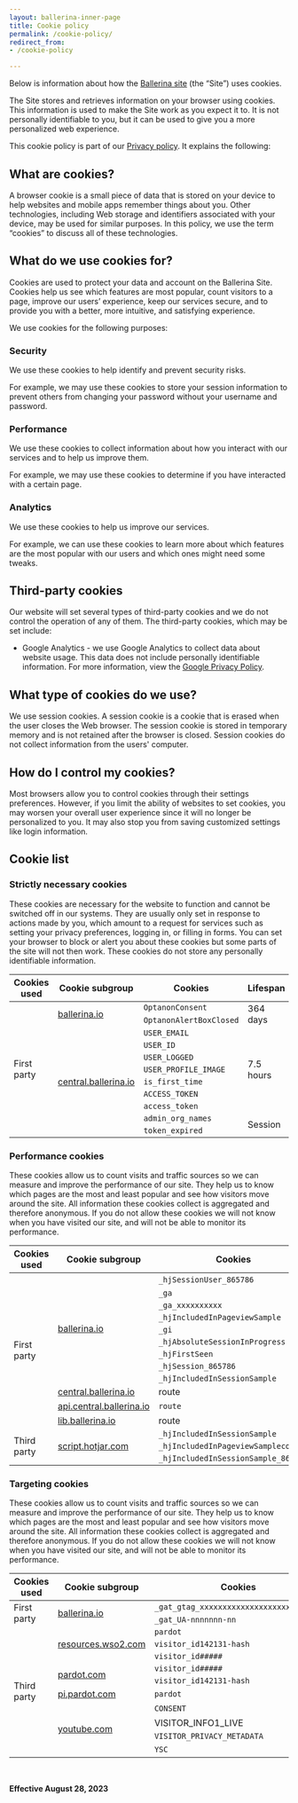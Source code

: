 ```yaml
---
layout: ballerina-inner-page
title: Cookie policy
permalink: /cookie-policy/
redirect_from:
- /cookie-policy

---
```


Below is information about how the <a target="_blank" href="https://ballerina.io/">Ballerina site</a> (the “Site”) uses cookies.

The Site stores and retrieves information on your browser using cookies. This information is used to make the Site work as you expect it to. It is not personally identifiable to you, but it can be used to give you a more personalized web experience.

This cookie policy is part of our [Privacy policy](/privacy-policy/). It explains the following:

## What are cookies?

A browser cookie is a small piece of data that is stored on your device to help websites and mobile apps remember things about you. Other technologies, including Web storage and identifiers associated with your device, may be used for similar purposes. In this policy, we use the term “cookies” to discuss all of these technologies.

## What do we use cookies for?

Cookies are used to protect your data and account on the Ballerina Site. Cookies help us see which features are most popular, count visitors to a page, improve our users’ experience, keep our services secure, and to provide you with a better, more intuitive, and satisfying experience.

We use cookies for the following purposes:

### Security

We use these cookies to help identify and prevent security risks.

For example, we may use these cookies to store your session information to prevent others from changing your password without your username and password.

### Performance

We use these cookies to collect information about how you interact with our services and to help us improve them.

For example, we may use these cookies to determine if you have interacted with a certain page.

### Analytics

We use these cookies to help us improve our services.

For example, we can use these cookies to learn more about which features are the most popular with our users and which ones might need some tweaks.

## Third-party cookies

Our website will set several types of third-party cookies and we do not control the operation of any of them. The third-party cookies, which may be set include:

- Google Analytics - we use Google Analytics to collect data about website usage. This data does not include personally identifiable information. For more information, view the <a target="_blank" href="https://policies.google.com/privacy">Google Privacy Policy</a>.

## What type of cookies do we use?

We use session cookies. A session cookie is a cookie that is erased when the user closes the Web browser. The session cookie is stored in temporary memory and is not retained after the browser is closed. Session cookies do not collect information from the users' computer.

## How do I control my cookies?

Most browsers allow you to control cookies through their settings preferences. However, if you limit the ability of websites to set cookies, you may worsen your overall user experience since it will no longer be personalized to you. It may also stop you from saving customized settings like login information.

## Cookie list

### Strictly necessary cookies

These cookies are necessary for the website to function and cannot be switched off in our systems. They are usually only set in response to actions made by you, which amount to a request for services such as setting your privacy preferences, logging in, or filling in forms. You can set your browser to block or alert you about these cookies but some parts of the site will not then work. These cookies do not store any personally identifiable information.

<table>
  <thead>
    <tr>
      <th>Cookies used</th>
      <th>Cookie subgroup</th>
      <th>Cookies</th>
      <th>Lifespan</th>
    </tr>
  </thead>
  <tbody>
    <tr>
      <td rowspan="11" colspan="1">First party</div></td>
      <td rowspan="2" colspan="1"><a class="in-cell-link" href="http://ballerina.io" target="_blank">ballerina.io</a></td>
      <td><code>OptanonConsent</code></td>
      <td rowspan="2" colspan="1">364 days</td>
    </tr>
    <tr>
      <td><code>OptanonAlertBoxClosed</code></td>
    </tr>
    <tr>
      <td rowspan="9" colspan="1"><a class="in-cell-link" href="http://central.ballerina.io" target="_blank">central.ballerina.io</a></td>
      <td><code>USER_EMAIL</code></td>
      <td rowspan="7" colspan="1">7.5 hours</td>
    </tr>
    <tr>
      <td><code>USER_ID</code></td>
    </tr>
    <tr>
      <td><code>USER_LOGGED</code></td>
    </tr>
    <tr>
      <td><code>USER_PROFILE_IMAGE</code></td>
    </tr>
    <tr>
      <td><code>is_first_time</code></td>
    </tr>
    <tr>
      <td><code>ACCESS_TOKEN</code></td>
    </tr>
    <tr>
      <td><code>access_token</code></td>
    </tr>
    <tr>
      <td><code>admin_org_names</code></td>
      <td rowspan="2" colspan="1">Session</td>
    </tr>
    <tr>
      <td><code>token_expired</code></td>
    </tr>
  </tbody>
</table>

### Performance cookies

These cookies allow us to count visits and traffic sources so we can measure and improve the performance of our site. They help us to know which pages are the most and least popular and see how visitors move around the site. All information these cookies collect is aggregated and therefore anonymous. If you do not allow these cookies we will not know when you have visited our site, and will not be able to monitor its performance.

<table>
  <thead>
    <tr>
      <th>Cookies used</th>
      <th>Cookie subgroup</th>
      <th>Cookies</th>
      <th>Lifespan (Days)</th>
    </tr>
  </thead>
  <tbody>
    <tr>
      <td rowspan="12" colspan="1">First party</td>
      <td rowspan="9" colspan="1"><a class="in-cell-link" href="http://ballerina.io" target="_blank">ballerina.io</a></td>
      <td><code>_hjSessionUser_865786</code></td>
      <td>364</td>
    </tr>
    <tr>
      <td><code>_ga</code></td>
      <td rowspan="2" colspan="1">729</div></td>
    </tr>
    <tr>
      <td><code>_ga_xxxxxxxxxx</code></td>
    </tr>
    <tr>
      <td><code>_hjIncludedInPageviewSample</code></td>
      <td rowspan="12" colspan="1">0</td>
    </tr>
    <tr>
      <td><code>_gi</code></td>
    </tr>
    <tr>
      <td><code>_hjAbsoluteSessionInProgress</code></td>
    </tr>
    <tr>
      <td><code>_hjFirstSeen</code></td>
    </tr>
    <tr>
      <td><code>_hjSession_865786</code></td>
    </tr>
    <tr>
      <td><code>_hjIncludedInSessionSample</code></td>
    </tr>
    <tr>
      <td><a class="in-cell-link" href="http://central.ballerina.io" target="_blank">central.ballerina.io</a></td>
      <td>route</td>
    </tr>
    <tr>
      <td><a class="in-cell-link" href="http://api.central.ballerina.io" target="_blank">api.central.ballerina.io</a></td>
      <td><code>route</code></td>
    </tr>
    <tr>
      <td><a class="in-cell-link" href="http://lib.ballerina.io" target="_blank">lib.ballerina.io</a></td>
      <td>route</td>
    </tr>
    <tr>
      <td rowspan="3" colspan="1">Third party</td>
      <td rowspan="3" colspan="1"><a class="in-cell-link" href="http://script.hotjar.com" target="_blank">script.hotjar.com</a></td>
      <td><code>_hjIncludedInSessionSample</code></td>
    </tr>
    <tr>
      <td><code>_hjIncludedInPageviewSample</<code>code></td>
    </tr>
    <tr>
      <td><code>_hjIncludedInSessionSample_865786</code></td>
    </tr>
  </tbody>
</table>

### Targeting cookies

These cookies allow us to count visits and traffic sources so we can measure and improve the performance of our site. They help us to know which pages are the most and least popular and see how visitors move around the site. All information these cookies collect is aggregated and therefore anonymous. If you do not allow these cookies we will not know when you have visited our site, and will not be able to monitor its performance.

<table>
  <thead>
    <tr>
      <th>Cookies used</th>
      <th>Cookie subgroup</th>
      <th>Cookies</th>
      <th>Lifespan (Days)</th>
    </tr>
  </thead>
  <tbody>
    <tr>
      <td rowspan="2" colspan="1">First party</td>
      <td rowspan="2" colspan="1"><a class="in-cell-link" href="http://ballerina.io" target="_blank">ballerina.io</a></td>
      <td><code>_gat_gtag_xxxxxxxxxxxxxxxxxxxxxxxxxxx</code></td>
      <td rowspan="3" colspan="1">0</td>
    </tr>
    <tr>
      <td><code>_gat_UA-nnnnnnn-nn</code></td>
    </tr>
    <tr>
      <td rowspan="10" colspan="1">Third party</td>
      <td rowspan="3" colspan="1"><a class="in-cell-link" href="http://resources.wso2.com" target="_blank">resources.wso2.com</a></td>
      <td><code>pardot</code></td>
    </tr>
    <tr>
      <td><code>visitor_id142131-hash</code></td>
      <td rowspan="4" colspan="1">3649</div></td>
    </tr>
    <tr>
      <td><code>visitor_id#####</code></td>
    </tr>
    <tr>
      <td rowspan="2" colspan="1"><a class="in-cell-link" href="http://pardot.com" target="_blank">pardot.com</a></td>
      <td><code>visitor_id#####</code></td>
    </tr>
    <tr>
      <td><code>visitor_id142131-hash</code></td>
    </tr>
    <tr>
      <td><a class="in-cell-link" href="http://pi.pardot.com" target="_blank">pi.pardot.com</a></td>
      <td><code>pardot</code></td>
      <td>0</td>
    </tr>
    <tr>
      <td rowspan="4" colspan="1"><a class="in-cell-link" href="http://youtube.com" target="_blank">youtube.com</a></td>
      <td><code>CONSENT</code></td>
      <td>729</td>
    </tr>
    <tr>
      <td>VISITOR_INFO1_LIVE</td>
      <td rowspan="2" colspan="1">179</td>
    </tr>
    <tr>
      <td><code>VISITOR_PRIVACY_METADATA</code></td>
    </tr>
    <tr>
      <td><code>YSC</code></td>
      <td>0</td>
    </tr>
  </tbody>
</table><br/>

**Effective August 28, 2023**

